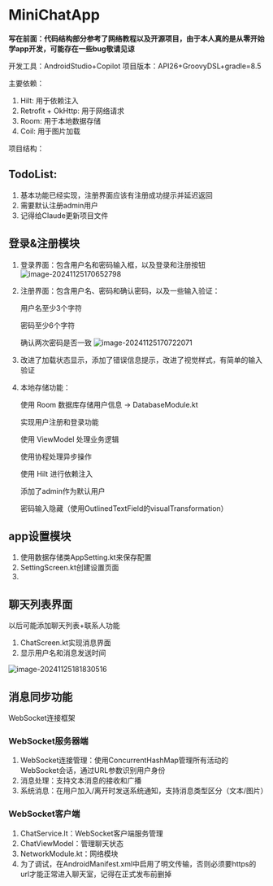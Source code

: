 # MiniChatApp

**写在前面：代码结构部分参考了网络教程以及开源项目，由于本人真的是从零开始学app开发，可能存在一些bug敬请见谅**

开发工具：AndroidStudio+Copilot
项目版本：API26+GroovyDSL+gradle=8.5

主要依赖：
1. Hilt: 用于依赖注入
2. Retrofit + OkHttp: 用于网络请求
3. Room: 用于本地数据存储
4. Coil: 用于图片加载

项目结构：



## TodoList:

1. 基本功能已经实现，注册界面应该有注册成功提示并延迟返回
2. 需要默认注册admin用户
3. 记得给Claude更新项目文件

## 登录&注册模块

1. 登录界面：包含用户名和密码输入框，以及登录和注册按钮
   <img src="E:\SLife\Codes\MiniChatAPP\assets\image-20241125170652798.png" alt="image-20241125170652798"  />

2. 注册界面：包含用户名、密码和确认密码，以及一些输入验证：

   用户名至少3个字符

   密码至少6个字符

   确认两次密码是否一致
   ![image-20241125170722071](E:\SLife\Codes\MiniChatAPP\assets\image-20241125170722071.png)

3. 改进了加载状态显示，添加了错误信息提示，改进了视觉样式，有简单的输入验证

4. 本地存储功能：

   使用 Room 数据库存储用户信息 -> DatabaseModule.kt

   实现用户注册和登录功能

   使用 ViewModel 处理业务逻辑

   使用协程处理异步操作

   使用 Hilt 进行依赖注入

   添加了admin作为默认用户

   密码输入隐藏（使用OutlinedTextField的visualTransformation）

## app设置模块

1. 使用数据存储类AppSetting.kt来保存配置
2. SettingScreen.kt创建设置页面
3. 

## 聊天列表界面

以后可能添加聊天列表+联系人功能

1. ChatScreen.kt实现消息界面
2. 显示用户名和消息发送时间

![image-20241125181830516](E:\SLife\Codes\MiniChatAPP\assets\image-20241125181830516.png)

## 消息同步功能

WebSocket连接框架

### WebSocket服务器端

1. WebSocket连接管理：使用ConcurrentHashMap管理所有活动的WebSocket会话，通过URL参数识别用户身份
2. 消息处理：支持文本消息的接收和广播
3. 系统消息：在用户加入/离开时发送系统通知，支持消息类型区分（文本/图片）

### WebSocket客户端

1. ChatService.lt：WebSocket客户端服务管理
2. ChatViewModel：管理聊天状态
3. NetworkModule.kt：网络模块
4. 为了调试，在AndroidManifest.xml中启用了明文传输，否则必须要https的url才能正常进入聊天室，记得在正式发布前删掉

